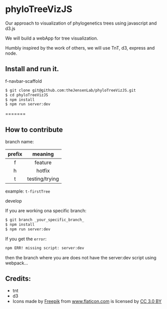 # phyloTreeVizJS
Our approach to visualization of phylogenetics trees using javascript and d3.js

We will build a webApp for tree visualization.

Humbly inspired by the work of others, we will use TnT, d3, express and node.

## Install and run it.

f-navbar-scaffold
```bash
$ git clone git@github.com:theJensenLab/phyloTreeVizJS.git
$ cd phyloTreeVizJS
$ npm install
$ npm run server:dev
```
=======
## How to contribute

branch name:

|prefix| meaning |
|:--:|:--:|
|f | feature |
|h | hotfix |
|t | testing/trying |

example:
`t-firstTree`

develop

If you are working ona specific branch:

```bash
$ git branch _your_specific_branch_
$ npm install
$ npm run server:dev
```

If you get the `error`:

```bash
npm ERR! missing script: server:dev
```

then the branch where you are does not have the server:dev script using webpack...

## Credits:

- tnt
- d3
- Icons made by <a href="http://www.freepik.com" title="Freepik">Freepik</a> from <a href="http://www.flaticon.com" title="Flaticon">www.flaticon.com</a> is licensed by <a href="http://creativecommons.org/licenses/by/3.0/" title="Creative Commons BY 3.0" target="_blank">CC 3.0 BY</a></div> 